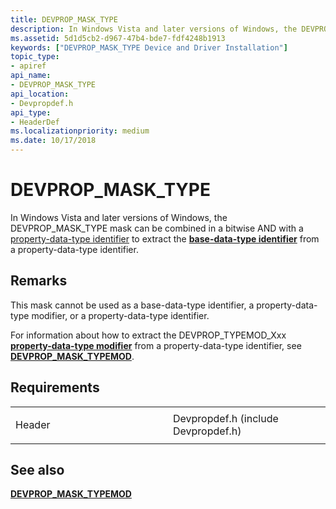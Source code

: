 ```yaml
---
title: DEVPROP_MASK_TYPE
description: In Windows Vista and later versions of Windows, the DEVPROP_MASK_TYPE mask can be combined in a bitwise AND with a property-data-type identifier to extract the base-data-type identifier from a property-data-type identifier.
ms.assetid: 5d1d5cb2-d967-47b4-bde7-fdf4248b1913
keywords: ["DEVPROP_MASK_TYPE Device and Driver Installation"]
topic_type:
- apiref
api_name:
- DEVPROP_MASK_TYPE
api_location:
- Devpropdef.h
api_type:
- HeaderDef
ms.localizationpriority: medium
ms.date: 10/17/2018
---
```


# DEVPROP_MASK_TYPE


In Windows Vista and later versions of Windows, the DEVPROP_MASK_TYPE mask can be combined in a bitwise AND with a [property-data-type identifier](/previous-versions/ff541476(v=vs.85)) to extract the [**base-data-type identifier**](/previous-versions/ff537793(v=vs.85)) from a property-data-type identifier.

Remarks
-------

This mask cannot be used as a base-data-type identifier, a property-data-type modifier, or a property-data-type identifier.

For information about how to extract the DEVPROP_TYPEMOD_Xxx [**property-data-type modifier**](/previous-versions/ff549770(v=vs.85)) from a property-data-type identifier, see [**DEVPROP_MASK_TYPEMOD**](devprop-mask-typemod.md).

Requirements
------------

<table>
<colgroup>
<col width="50%" />
<col width="50%" />
</colgroup>
<tbody>
<tr class="odd">
<td align="left"><p>Header</p></td>
<td align="left">Devpropdef.h (include Devpropdef.h)</td>
</tr>
</tbody>
</table>

## See also


[**DEVPROP_MASK_TYPEMOD**](devprop-mask-typemod.md)

 

